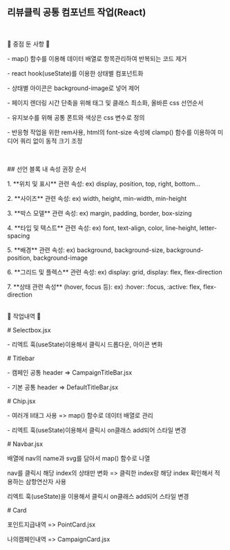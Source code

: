 <h2> 리뷰클릭 공통 컴포넌트 작업(React) </h2>

<br>
<p>🔧 중점 둔 사항 🔧 <p>
<p>- map() 함수를 이용해 데이터 배열로 항목관리하여 반복되는 코드 제거</p>
<p>- react hook(useState)를 이용한 상태별 컴포넌트화</p>
<p>- 상태별 아이콘은 background-image로 넣어 제어</p>
<p>- 페이지 렌더링 시간 단축을 위해 태그 및 클래스 최소화, 올바른 css 선언순서</p>
<p>- 유지보수를 위해 공통 폰트와 색상은 css 변수로 정의</p>
<p>- 반응형 작업을 위한 rem사용, html의 font-size 속성에 clamp() 함수를 이용하여 미디어 쿼리 없이 동적 크기 조정 </p>

<br>
<p>## 선언 블록 내 속성 권장 순서</p>
<p>1. **위치 및 표시** 관련 속성: ex) display, position, top, right, bottom...</p>
<p>2. **사이즈** 관련 속성: ex) width, height, min-width, min-height </p>
<p>3. **박스 모델** 관련 속성: ex) margin, padding, border, box-sizing </p>
<p>4. **타입 및 텍스트** 관련 속성: ex) font, text-align, color, line-height, letter-spacing </p>
<p>5. **배경** 관련 속성: ex) background, background-size, background-position, background-image </p>
<p>6. **그리드 및 플렉스** 관련 속성: ex) display: grid, display: flex, flex-direction </p>
<p>7. **상태 관련 속성** (hover, focus 등): ex) :hover: :focus, :active: flex, flex-direction</lip

<br><br>
<p>🔧 작업내역 🔧 <p>
<p># Selectbox.jsx</p>
<p>- 리엑트 훅(useState)이용해서 클릭시 드롭다운, 아이콘 변화</p>
<p># Titlebar</p>
<p>- 캠페인 공통 header => CampaignTitleBar.jsx</p>
<p>- 기본 공통 header => DefaultTitleBar.jsx</p>
<p># Chip.jsx</p>
<p>- 여러개 li태그 사용 => map() 함수로 데이터 배열로 관리</p>
<p>- 리엑트 훅(useState)이용해서 클릭시 on클래스 add되어 스타일 변경</p>
<p># Navbar.jsx</p>
<p>배열에 nav의 name과 svg를 담아서 map() 함수로 나열</p>
<p>nav를 클릭시 해당 index의 상태만 변화 => 클릭한 index랑 해당 index 확인해서 적용하는 삼항연산자 사용</p>
<p>리엑트 훅(useState)을 이용해서 클릭시 on클래스 add되어 스타일 변경</p>
<p># Card</p>
<p>포인트지급내역 => PointCard.jsx</p>
<p>나의캠페인내역 => CampaignCard.jsx</p>








